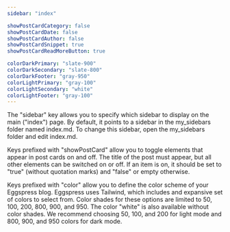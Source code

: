 ```yaml
---
sidebar: "index"

showPostCardCategory: false
showPostCardDate: false
showPostCardAuthor: false
showPostCardSnippet: true
showPostCardReadMoreButton: true

colorDarkPrimary: "slate-900"
colorDarkSecondary: "slate-800"
colorDarkFooter: "gray-950"
colorLightPrimary: "gray-100"
colorLightSecondary: "white"
colorLightFooter: "gray-100"
---
```


The "sidebar" key allows you to specify which sidebar to display on the main ("index") page. By default, it points to a sidebar in the my_sidebars folder named index.md. To change this sidebar, open the my_sidebars folder and edit index.md.

Keys prefixed with "showPostCard" allow you to toggle elements that appear in post cards on and off. The title of the post must appear, but all other elements can be switched on or off. If an item is on, it should be set to "true" (without quotation marks) and "false" or empty otherwise.

Keys prefixed with "color" allow you to define the color scheme of your Eggspress blog. Eggspress uses Tailwind, which includes and expansive set of colors to select from. Color shades for these options are limited to 50, 100, 200, 800, 900, and 950. The color "white" is also available without color shades. We recommend choosing 50, 100, and 200 for light mode and 800, 900, and 950 colors for dark mode.